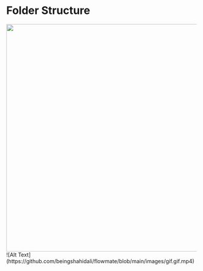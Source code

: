 <h1> Folder Structure</h1>
<img src="https://github.com/beingshahidali/flowmate/assets/57036280/369ee8e2-119c-4afc-a5fd-320f48660a4e" width="600px">
![Alt Text](https://github.com/beingshahidali/flowmate/blob/main/images/gif.gif.mp4)
